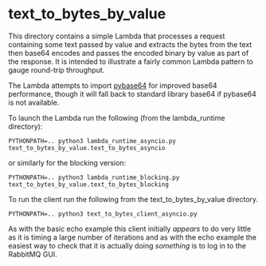 # text_to_bytes_by_value
This directory contains a simple Lambda that processes a request containing some text passed by value and extracts the bytes from the text then base64 encodes and passes the encoded binary by value as part of the response. It is intended to illustrate a fairly common Lambda pattern to gauge round-trip throughput.

The Lambda attempts to import [pybase64](https://github.com/mayeut/pybase64) for improved base64 performance, though it will fall back to standard library base64 if pybase64 is not available.

To launch the Lambda run the following (from the lambda_runtime directory):
```
PYTHONPATH=.. python3 lambda_runtime_asyncio.py text_to_bytes_by_value.text_to_bytes_asyncio
```
or similarly for the blocking version:
```
PYTHONPATH=.. python3 lambda_runtime_blocking.py text_to_bytes_by_value.text_to_bytes_blocking
```
To run the client run the following from the text_to_bytes_by_value directory.
```
PYTHONPATH=.. python3 text_to_bytes_client_asyncio.py
```
As with the basic echo example this client initially *appears* to do very little as it is timing a large number of iterations and as with the echo example the easiest way to check that it is actually doing *something* is to log in to the RabbitMQ GUI.